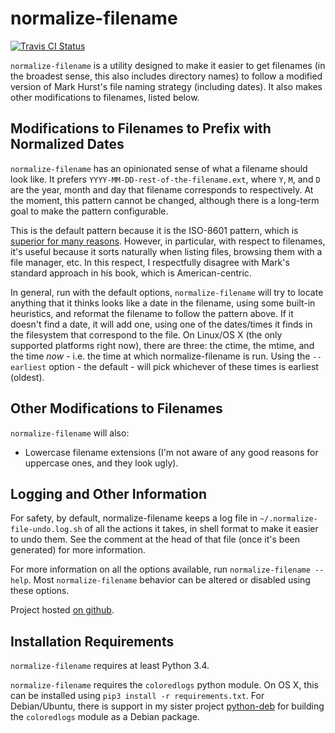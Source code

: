 # normalize-filename

[![Travis CI Status](https://travis-ci.org/andrewferrier/normalize-filename.svg?branch=master)](https://travis-ci.org/andrewferrier/normalize-filename)

`normalize-filename` is a utility designed to make it easier to get filenames
(in the broadest sense, this also includes directory names) to follow a
modified version of Mark Hurst's file naming strategy (including dates). It
also makes other modifications to filenames, listed below.

## Modifications to Filenames to Prefix with Normalized Dates

`normalize-filename` has an opinionated sense of what a filename should look
like. It prefers `YYYY-MM-DD-rest-of-the-filename.ext`, where `Y`, `M`, and
`D` are the year, month and day that filename corresponds to respectively. At
the moment, this pattern cannot be changed, although there is a long-term goal
to make the pattern configurable.

This is the default pattern because it is the ISO-8601 pattern, which is
[superior for many reasons](https://xkcd.com/1179/). However, in particular, with respect to filenames,
it's useful because it sorts naturally when listing files, browsing them with
a file manager, etc. In this respect, I respectfully disagree with Mark's
standard approach in his book, which is American-centric.

In general, run with the default options, `normalize-filename` will try to
locate anything that it thinks looks like a date in the filename, using some
built-in heuristics, and reformat the filename to follow the pattern above. If
it doesn't find a date, it will add one, using one of the dates/times it finds
in the filesystem that correspond to the file. On Linux/OS X (the only
supported platforms right now), there are three: the ctime, the mtime, and the
time *now* - i.e.  the time at which normalize-filename is run. Using the
`--earliest` option - the default - will pick whichever of these times is
earliest (oldest).

## Other Modifications to Filenames

`normalize-filename` will also:

* Lowercase filename extensions (I'm not aware of any good reasons for
  uppercase ones, and they look ugly).

## Logging and Other Information

For safety, by default, normalize-filename keeps a log file in
`~/.normalize-file-undo.log.sh` of all the actions it takes, in shell format to
make it easier to undo them. See the comment at the head of that file (once
it's been generated) for more information.

For more information on all the options available, run `normalize-filename
--help`. Most `normalize-filename` behavior can be altered or disabled using
these options.

Project hosted [on
github](https://github.com/andrewferrier/normalize-filename).

## Installation Requirements

`normalize-filename` requires at least Python 3.4.

`normalize-filename` requires the `coloredlogs` python module. On OS X, this
can be installed using `pip3 install -r requirements.txt`. For Debian/Ubuntu,
there is support in my sister project
[python-deb](https://github.com/andrewferrier/python-deb) for building the
`coloredlogs` module as a Debian package.
